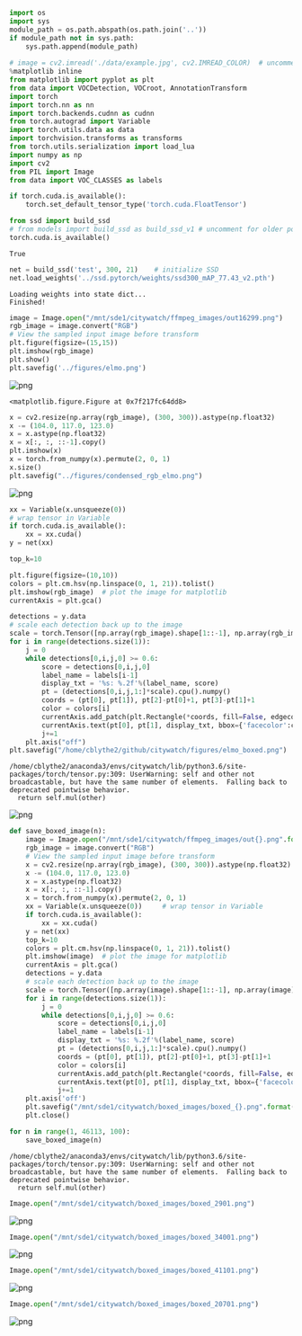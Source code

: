 

```python
import os
import sys
module_path = os.path.abspath(os.path.join('..'))
if module_path not in sys.path:
    sys.path.append(module_path)
    
# image = cv2.imread('./data/example.jpg', cv2.IMREAD_COLOR)  # uncomment if dataset not downloaded
%matplotlib inline
from matplotlib import pyplot as plt
from data import VOCDetection, VOCroot, AnnotationTransform
import torch
import torch.nn as nn
import torch.backends.cudnn as cudnn
from torch.autograd import Variable
import torch.utils.data as data
import torchvision.transforms as transforms
from torch.utils.serialization import load_lua
import numpy as np
import cv2
from PIL import Image
from data import VOC_CLASSES as labels

if torch.cuda.is_available():
    torch.set_default_tensor_type('torch.cuda.FloatTensor')

from ssd import build_ssd
# from models import build_ssd as build_ssd_v1 # uncomment for older pool6 model
torch.cuda.is_available()
```




    True




```python
net = build_ssd('test', 300, 21)    # initialize SSD
net.load_weights('../ssd.pytorch/weights/ssd300_mAP_77.43_v2.pth')
```

    Loading weights into state dict...
    Finished!



```python
image = Image.open("/mnt/sde1/citywatch/ffmpeg_images/out16299.png")
rgb_image = image.convert("RGB")
# View the sampled input image before transform
plt.figure(figsize=(15,15))
plt.imshow(rgb_image)
plt.show()
plt.savefig('../figures/elmo.png')
```


![png](times_square_files/times_square_2_0.png)



    <matplotlib.figure.Figure at 0x7f217fc64dd8>



```python
x = cv2.resize(np.array(rgb_image), (300, 300)).astype(np.float32)
x -= (104.0, 117.0, 123.0)
x = x.astype(np.float32)
x = x[:, :, ::-1].copy()
plt.imshow(x)
x = torch.from_numpy(x).permute(2, 0, 1)
x.size()
plt.savefig("../figures/condensed_rgb_elmo.png")
```


![png](times_square_files/times_square_3_0.png)



```python
xx = Variable(x.unsqueeze(0)) 
# wrap tensor in Variable
if torch.cuda.is_available():
    xx = xx.cuda()
y = net(xx)
```


```python
top_k=10

plt.figure(figsize=(10,10))
colors = plt.cm.hsv(np.linspace(0, 1, 21)).tolist()
plt.imshow(rgb_image)  # plot the image for matplotlib
currentAxis = plt.gca()

detections = y.data
# scale each detection back up to the image
scale = torch.Tensor([np.array(rgb_image).shape[1::-1], np.array(rgb_image).shape[1::-1]])
for i in range(detections.size(1)):
    j = 0
    while detections[0,i,j,0] >= 0.6:
        score = detections[0,i,j,0]
        label_name = labels[i-1]
        display_txt = '%s: %.2f'%(label_name, score)
        pt = (detections[0,i,j,1:]*scale).cpu().numpy()
        coords = (pt[0], pt[1]), pt[2]-pt[0]+1, pt[3]-pt[1]+1
        color = colors[i]
        currentAxis.add_patch(plt.Rectangle(*coords, fill=False, edgecolor=color, linewidth=2))
        currentAxis.text(pt[0], pt[1], display_txt, bbox={'facecolor':color, 'alpha':0.5})
        j+=1
    plt.axis("off")
plt.savefig("/home/cblythe2/github/citywatch/figures/elmo_boxed.png")
```

    /home/cblythe2/anaconda3/envs/citywatch/lib/python3.6/site-packages/torch/tensor.py:309: UserWarning: self and other not broadcastable, but have the same number of elements.  Falling back to deprecated pointwise behavior.
      return self.mul(other)



![png](times_square_files/times_square_5_1.png)



```python
def save_boxed_image(n):
    image = Image.open("/mnt/sde1/citywatch/ffmpeg_images/out{}.png".format(str(n)))
    rgb_image = image.convert("RGB")
    # View the sampled input image before transform
    x = cv2.resize(np.array(rgb_image), (300, 300)).astype(np.float32)
    x -= (104.0, 117.0, 123.0)
    x = x.astype(np.float32)
    x = x[:, :, ::-1].copy()
    x = torch.from_numpy(x).permute(2, 0, 1)
    xx = Variable(x.unsqueeze(0))     # wrap tensor in Variable
    if torch.cuda.is_available():
        xx = xx.cuda()
    y = net(xx)
    top_k=10
    colors = plt.cm.hsv(np.linspace(0, 1, 21)).tolist()
    plt.imshow(image)  # plot the image for matplotlib
    currentAxis = plt.gca()
    detections = y.data
    # scale each detection back up to the image
    scale = torch.Tensor([np.array(image).shape[1::-1], np.array(image).shape[1::-1]])
    for i in range(detections.size(1)):
        j = 0
        while detections[0,i,j,0] >= 0.6:
            score = detections[0,i,j,0]
            label_name = labels[i-1]
            display_txt = '%s: %.2f'%(label_name, score)
            pt = (detections[0,i,j,1:]*scale).cpu().numpy()
            coords = (pt[0], pt[1]), pt[2]-pt[0]+1, pt[3]-pt[1]+1
            color = colors[i]
            currentAxis.add_patch(plt.Rectangle(*coords, fill=False, edgecolor=color, linewidth=2))
            currentAxis.text(pt[0], pt[1], display_txt, bbox={'facecolor':color, 'alpha':0.5})
            j+=1
    plt.axis('off')
    plt.savefig("/mnt/sde1/citywatch/boxed_images/boxed_{}.png".format(str(n)))
    plt.close()
```


```python
for n in range(1, 46113, 100):
    save_boxed_image(n)
```

    /home/cblythe2/anaconda3/envs/citywatch/lib/python3.6/site-packages/torch/tensor.py:309: UserWarning: self and other not broadcastable, but have the same number of elements.  Falling back to deprecated pointwise behavior.
      return self.mul(other)



```python
Image.open("/mnt/sde1/citywatch/boxed_images/boxed_2901.png")
```




![png](times_square_files/times_square_8_0.png)




```python
Image.open("/mnt/sde1/citywatch/boxed_images/boxed_34001.png")
```




![png](times_square_files/times_square_9_0.png)




```python
Image.open("/mnt/sde1/citywatch/boxed_images/boxed_41101.png")
```




![png](times_square_files/times_square_10_0.png)




```python
Image.open("/mnt/sde1/citywatch/boxed_images/boxed_20701.png")
```




![png](times_square_files/times_square_11_0.png)


